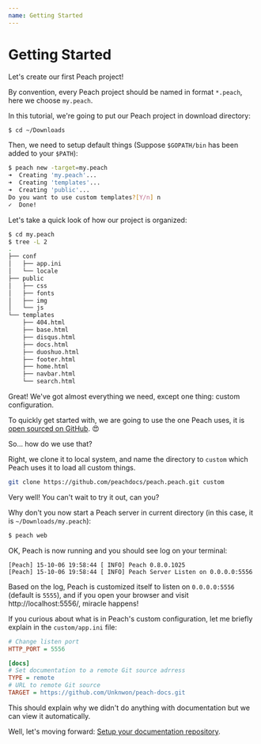 ```yaml
---
name: Getting Started
---
```


# Getting Started

Let's create our first Peach project!

By convention, every Peach project should be named in format `*.peach`, here we choose `my.peach`.

In this tutorial, we're going to put our Peach project in download directory:

```sh
$ cd ~/Downloads
```

Then, we need to setup default things (Suppose `$GOPATH/bin` has been added to your `$PATH`):

```sh
$ peach new -target=my.peach
➜  Creating 'my.peach'...
➜  Creating 'templates'...
➜  Creating 'public'...
Do you want to use custom templates?[Y/n] n
✓  Done!
```

Let's take a quick look of how our project is organized:

```sh
$ cd my.peach
$ tree -L 2
.
├── conf
│   ├── app.ini
│   └── locale
├── public
│   ├── css
│   ├── fonts
│   ├── img
│   └── js
└── templates
    ├── 404.html
    ├── base.html
    ├── disqus.html
    ├── docs.html
    ├── duoshuo.html
    ├── footer.html
    ├── home.html
    ├── navbar.html
    └── search.html
```

Great! We've got almost everything we need, except one thing: custom configuration.

To quickly get started with, we are going to use the one Peach uses, it is [open sourced on GitHub](https://github.com/peachdocs/peach.peach). :heart_eyes:

So... how do we use that?

Right, we clone it to local system, and name the directory to `custom` which Peach uses it to load all custom things.

```sh
git clone https://github.com/peachdocs/peach.peach.git custom
```

Very well! You can't wait to try it out, can you?

Why don't you now start a Peach server in current directory (in this case, it is `~/Downloads/my.peach`):

```sh
$ peach web
```

OK, Peach is now running and you should see log on your terminal:

```
[Peach] 15-10-06 19:58:44 [ INFO] Peach 0.8.0.1025
[Peach] 15-10-06 19:58:44 [ INFO] Peach Server Listen on 0.0.0.0:5556
```

Based on the log, Peach is customized itself to listen on `0.0.0.0:5556` (default is `5555`), and if you open your browser and visit http://localhost:5556/, miracle happens!

If you curious about what is in Peach's custom configuration, let me briefly explain in the `custom/app.ini` file:

```ini
# Change listen port
HTTP_PORT = 5556

[docs]
# Set documentation to a remote Git source adrress
TYPE = remote
# URL to remote Git source
TARGET = https://github.com/Unknwon/peach-docs.git
```

This should explain why we didn't do anything with documentation but we can view it automatically.

Well, let's moving forward: [Setup your documentation repository](../howto/documentation).

